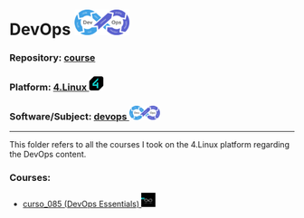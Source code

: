 # DevOps   <img src="https://github.com/PedroHeeger/main/blob/main/0-aux/logos/content/devops.png" alt="devops" width="auto" height="45">

### Repository: [course](../../)
### Platform: <a href="../">4.Linux   <img src="https://github.com/PedroHeeger/main/blob/main/0-aux/logos/plataforma/4.linux.png" alt="4.linux" width="auto" height="25"></a>
### Software/Subject: <a href="./">devops   <img src="https://github.com/PedroHeeger/main/blob/main/0-aux/logos/content/devops.png" alt="devops" width="auto" height="25"></a>

---

This folder refers to all the courses I took on the 4.Linux platform regarding the DevOps content.

### Courses:
- <a href="./curso_085">curso_085 (DevOps Essentials)   <img src="./curso_085/0-aux/logo_course.jpg" alt="curso_085" width="auto" height="25"></a>